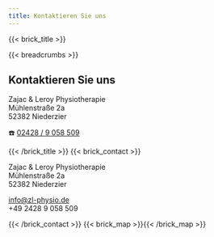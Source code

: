 ```yaml
---
title: Kontaktieren Sie uns
---
```

{{< brick_title >}}

{{< breadcrumbs >}}

## Kontaktieren Sie uns

Zajac & Leroy Physiotherapie\
Mühlenstraße 2a\
52382 Niederzier

☎️  [02428 / 9 058 509](tel:+4924289058509)

{{< /brick_title >}}
{{< brick_contact >}}

Zajac & Leroy Physiotherapie\
Mühlenstraße 2a\
52382 Niederzier

info@zl-physio.de\
+49 2428 9 058 509


{{< /brick_contact >}}
{{< brick_map >}}{{< /brick_map >}}
